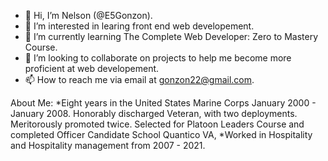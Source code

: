 - 👋 Hi, I’m Nelson (@E5Gonzon).
- 👀 I’m interested in learing front end web developement.
- 🌱 I’m currently learning The Complete Web Developer: Zero to Mastery Course. 
- 💞️ I’m looking to collaborate on projects to help me become more proficient at web developement. 
- 📫 How to reach me via email at gonzon22@gmail.com.

About Me:
*Eight years in the United States Marine Corps January 2000 - January 2008. Honorably discharged Veteran, with two deployments. Meritorously promoted twice. Selected for Platoon Leaders Course and completed Officer Candidate School Quantico VA,
*Worked in Hospitality and Hospitality management from 2007 - 2021. 

<!---
E5Gonzon/E5Gonzon is a ✨ special ✨ repository because its `README.md` (this file) appears on your GitHub profile.
You can click the Preview link to take a look at your changes.
--->
